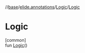 //[base](../../../index.md)/[elide.annotations](../index.md)/[Logic](index.md)/[Logic](-logic.md)

# Logic

[common]\
fun [Logic](-logic.md)()
